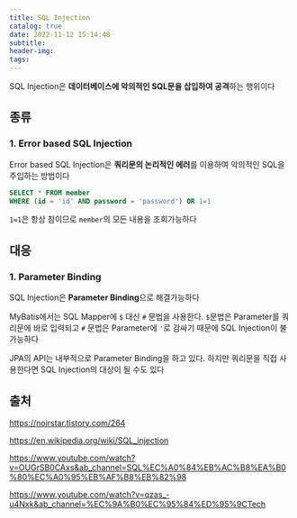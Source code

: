 ```yaml
---
title: SQL Injection
catalog: true
date: 2022-11-12 15:14:48
subtitle:
header-img:
tags:
---
```


SQL Injection은 **데이터베이스에 악의적인 SQL문을 삽입하여 공격**하는 행위이다



## 종류

### 1. Error based SQL Injection

Error based SQL Injection은 **쿼리문의 논리적인 에러**를 이용하여 악의적인 SQL을 주입하는 방법이다

```sql
SELECT * FROM member
WHERE (id = 'id' AND password = 'password') OR 1=1
```

`1=1`은 항상 참이므로 `member`의 모든 내용을 조회가능하다



## 대응

### 1. Parameter Binding

SQL Injection은 **Parameter Binding**으로 해결가능하다

MyBatis에서는 SQL Mapper에 `$` 대신  `#` 문법을 사용한다. `$`문법은 Parameter를 쿼리문에 바로 입력되고 `#` 문법은 Parameter에 `'`로 감싸기 때문에 SQL Injection이 불가능하다

JPA의 API는 내부적으로 Parameter Binding을 하고 있다. 하지만 쿼리문을 직접 사용한다면 SQL Injection의 대상이 될 수도 있다



## 출처

https://noirstar.tistory.com/264

https://en.wikipedia.org/wiki/SQL_injection

https://www.youtube.com/watch?v=OUGrSB0CAxs&ab_channel=SQL%EC%A0%84%EB%AC%B8%EA%B0%80%EC%A0%95%EB%AF%B8%EB%82%98

https://www.youtube.com/watch?v=qzas_-u4Nxk&ab_channel=%EC%9A%B0%EC%95%84%ED%95%9CTech

